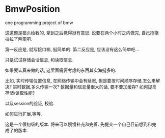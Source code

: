 # BmwPosition
one programming project of bmw

这道题是猎头给我的, 拿到之后觉得挺有意思.
说要在两个小时之内做完, 自己拖拖拉拉了两周吧.

第一反应是, 就写接口嘛, 挺简单的.
第二反应是, 应该没有这么简单吧...

只是试试存储会话信息, 和读取信息.

如果要认真来做的话, 这里面需要考虑的东西其实海挺多的.

比如, 实时传输位置信息, 在网络传输中会有延迟, 但是要按时间顺序存储,怎么来解决?
实时数据,多久传输一次?
数据量和信息量很大的话, 要不要加缓存? 如何提高存储/读取性能?

以及session的验证, 校验.

如何进行扩展,等等.

这是一个很初级的版本.
将来可以慢慢补充和完善. 先提交一个自己目前想到和完成了的版本.






